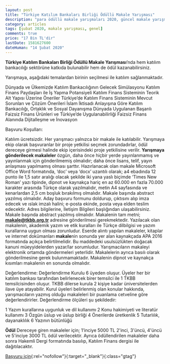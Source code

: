 ```yaml
---
layout: post
title: "Türkiye Katılım Bankaları Birliği Ödüllü Makale Yarışması"
description: "para ödüllü makale yarışmaları 2020, güncel makale yarışması 2020"
category: articles
tags: [şubat 2020, makale yarışması, genel]
comments: true
price: "17 Bin TL'dir"
lastDate: 1581627600
dateHuman: "14 Şubat 2020"
---
```


**Türkiye Katılım Bankaları Birliği Ödüllü Makale Yarışması**’nda hem katılım bankacılığı sektörüne katkıda bulunabilir hem de ödül kazanabilirsiniz.

Yarışmaya, aşağıdaki temalardan birinin seçilmesi ile katılım sağlanmaktadır.

Dünyada ve Ülkemizde Katılım Bankacılığının Gelecek Simülasyonu
Katılım Finans Paydaşları ile İş Yapma Potansiyeli
Katılım Finans Sisteminin Teorik Alt Yapısı Üzerine Öneriler
Türkiye’de Katılım Finans Sisteminin Mevcut Sorunları ve Çözüm Önerileri
İslam İktisadı Anlayışına Göre Katılım Bankacılığı, Ortaklık ve Sosyal Dayanışma
Dünyada Uygulanan Başarılı Faizsiz Finans Ürünleri ve Türkiye’de Uygulanabilirliği
Faizsiz Finans Alanında Dijitalleşme ve İnovasyon

Başvuru Koşulları:

Katılım ücretsizdir.
Her yarışmacı yalnızca bir makale ile katılabilir.
Yarışmaya ekip olarak başvuranlar bir proje yetkilisi seçmek zorundadırlar, ödül dereceye girmesi halinde ekip içerisindeki proje yetkilisine verilir.
**Yarışmaya gönderilecek makaleler** özgün, daha önce hiçbir yerde yayınlanmamış ve yayınlanmak için gönderilmemiş olmalıdır; daha önce lisans, telif, yayın anlaşması yapılmamış olması şarttır.
Hazırlanacak olan makale Microsoft Office Word formatında, ‘doc’ veya ‘docx’ uzantılı olarak; a4 ebadında 12 punto ile 1,5 satır aralığı olacak şekilde iki yana yaslı biçimde ‘Times New Roman’ yazı tipinde, dipnot ve kaynakça hariç en az 60.000 en fazla 70.000 karakter arasında Türkçe olarak yazılmalıdır, metin A4 sayfasında ve kenarlardan 2,5 cm boşluk bırakılmış olmalıdır.
Makale başında abstract yazılmış olmalıdır.
Aday başvuru formunu doldurup, çıktısını alıp imza edecek ve ıslak imzalı halini; e-posta ekinde, posta veya elden teslim edecektir. Adres bilgilerine, İletişim Bilgileri başlığından ulaşabilirsiniz.
Makale başında abstract yazılmış olmalıdır.
Makalenin tam metni; **makale@tkbb.org.tr** adresine gönderilmesi gerekmektedir.
Yazılacak olan makalenin, akademik yazım ve etik kuralları ile Türkçe dilbilgisi ve yazım kurallarına uygun olması zorunludur.
Eserde alıntı yapılan makaleler, kitaplar ve internet dokümanları **makale**nin sonunda yer alan kaynakçada APA 2016 formatında açıkça belirtilmelidir. Bu maddedeki usulsüzlükten doğacak kanuni müeyyidelerden yazar/lar sorumludur.
Yarışmacıların makaleyi elektronik ortamda göndermeleri yeterlidir. Makalelerin ayrıca basılı olarak gönderilmesine gerek bulunmamaktadır.
Makalenin dipnot ve kaynakça kısımları makalenin en sonunda olmalıdır.

Değerlendirme:
Değerlendirme Kurulu 6 üyeden oluşur. Üyeler her bir katılım bankası tarafından belirlenecek birer temsilci ile 1 TKBB temsilcisinden oluşur. TKBB dilerse kurula 2 kişiye kadar üniversitelerden ilave üye atayabilir. Kurul üyeleri belirlenmiş olan konular hakkında, yarışmacıların yazmış olduğu makaleleri bir puanlama cetveline göre değerlendirirler. Değerlendirme ölçüleri şu şekildedir:

1	Yazım kurallarına uygunluk ve dil kullanımı
2	Konu hakimiyeti ve literatür kullanımı
3	Özgün üslup ve üslup birliği
4	Önerilerde üretkenlik
5	Tutarlılık, dayanaklılık
6	Yazının bütünlüğü

**Ödül**
Dereceye giren makaleler için;
1’inciye 5000 TL
2'inci, 3'üncü, 4'üncü ve 5'inciye 3000 TL
ödül verilecektir. Ayrıca ödüllendirilen makaleler daha sonra Hakemli Dergi formatında basılıp, Katılım Finans dergisi ile dağıtılacaktır.

[Başvuru için](http://www.tkbb.org.tr//makale-yarismasi?utm_source=edebiyatyarismalari.com&utm_medium=affiliate&utm_campaign=cpc){:rel="nofollow"}{:target="_blank"}{:class="gtag"}
